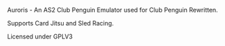 
Auroris - An AS2 Club Penguin Emulator used for Club Penguin Rewritten.

Supports Card Jitsu and Sled Racing.

Licensed under GPLV3
